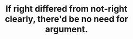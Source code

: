 ---
title: If right differed from not-right clearly, there'd be no need for argument.
tags: daoism opposites
---